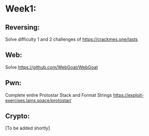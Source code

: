 
# Week1:

## Reversing:
Solve difficulty 1 and 2 challenges of https://crackmes.one/lasts

## Web:
Solve https://github.com/WebGoat/WebGoat

## Pwn:
Complete entire Protostar Stack and Format Strings
https://exploit-exercises.lains.space/protostar/

## Crypto:
[To be added shortly]
